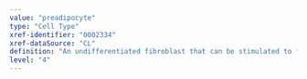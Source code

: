 ```yaml
---
value: "preadipocyte"
type: "Cell Type"
xref-identifier: "0002334"
xref-dataSource: "CL"
definition: "An undifferentiated fibroblast that can be stimulated to form a fat cell."
level: "4"
---
```

